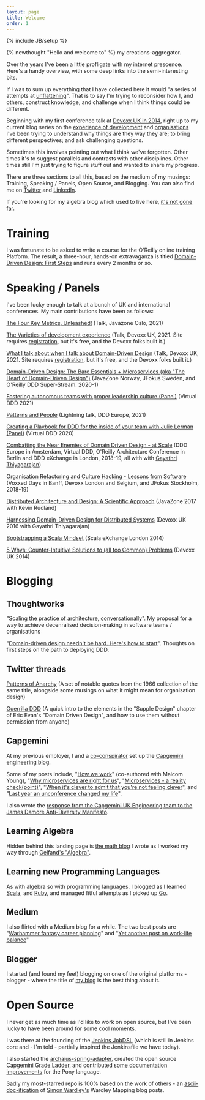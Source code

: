 ```yaml
---
layout: page
title: Welcome
order: 1
---
```

{% include JB/setup %}

{% newthought "Hello and welcome to" %} my creations-aggregator. 

Over the years I've been a little profligate with my internet prescence. Here's a handy overview, with some deep links into the semi-interesting bits.

If I was to sum up everything that I have collected here it would "a series of attempts at [unflattening](https://www.goodreads.com/book/show/23503006-unflattening)". That is to say I'm trying to reconsider how I, and others, construct knowledge, and challenge when I think things could be different.

Beginning with my first conference talk at [Devoxx UK in 2014](https://www.youtube.com/watch?v=znQtAIpXlP4), right up to my current blog series on the [experience of development](index-xp-of-dev.html) and [organisations](index.orgs.html) I've been trying to understand why things are they way they are; to bring different perspectives; and ask challenging questions.  

Sometimes this involves pointing out what I think we've forgotten. Other times it's to suggest parallels and contrasts with other disciplines.  Other times still I'm just trying to figure stuff out and wanted to share my progress.

There are three sections to all this, based on the medium of my musings: Training, Speaking / Panels, Open Source, and Blogging.  You can also find me on [Twitter](https://twitter.com/al94781) and [LinkedIn](https://www.linkedin.com/in/andrewharmellaw).

If you're looking for my algebra blog which used to live here, [it's not gone far](index-algebra.html).

# Training
I was fortunate to be asked to write a course for the O'Reilly online training Platform. The result, a three-hour, hands-on extravaganza is titled [Domain-Driven Design: First Steps](https://learning.oreilly.com/live-training/courses/domain-driven-design-first-steps/0636920051628/) and runs every 2 months or so.

# Speaking / Panels
I've been lucky enough to talk at a bunch of UK and international conferences. My main contributions have been as follows:

[The Four Key Metrics, Unleashed!]() (Talk, Javazone Oslo, 2021)

[The Varieties of development experience](https://rokkit.live/event/devoxxuk21/talk/9704) (Talk, Devoxx UK, 2021. Site requires [registration](https://rokkit.live/home), but it's free, and the Devoxx folks built it.)

[What I talk about when I talk about Domain-Driven Design](https://rokkit.live/event/devoxxuk21/talk/9703) (Talk, Devoxx UK, 2021. Site requires [registration](https://rokkit.live/home), but it's free, and the Devoxx folks built it.)

[Domain-Driven Design: The Bare Essentials + Microservices (aka "The Heart of Domain-Driven Design")](https://www.youtube.com/watch?v=uBSrr7984GM) (JavaZone Norway, JFokus Sweden, and O'Reilly DDD Super-Stream. 2020-1)

[Fostering autonomous teams with proper leadership culture (Panel)](https://www.youtube.com/watch?v=kdpGPDGcbxA) (Virtual DDD 2021)

[Patterns and People](https://www.youtube.com/watch?v=ozB-60pGbDM) (Lightning talk, DDD Europe, 2021)

[Creating a Playbook for DDD for the inside of your team with Julie Lerman (Panel)](https://www.youtube.com/watch?v=GVa5vI19kZo) (Virtual DDD 2020)

[Combatting the Near Enemies of Domain Driven Design - at Scale](https://www.youtube.com/watch?v=4yr130f-1FE) (DDD Europe in Amsterdam, Virtual DDD, O'Reilly Architecture Conference in Berlin and DDD eXchange in London, 2018-19, all with with [Gayathri Thiyagarajan](https://twitter.com/gaythu_rajan))

[Organisation Refactoring and Culture Hacking - Lessons from Software](https://www.youtube.com/watch?v=_jqPxGShb90) (Voxxed Days in Banff, Devoxx London and Belgium, and JFokus Stockholm, 2018-19)

[Distributed Architecture and Design: A Scientific Approach](https://vimeo.com/181781920) (JavaZone 2017 with Kevin Rudland)

[Harnessing Domain-Driven Design for Distributed Systems](https://www.youtube.com/watch?v=j5tFNT55kmM) (Devoxx UK 2016 with Gayathri Thiyagarajan)

[Bootstrapping a Scala Mindset](https://skillsmatter.com/skillscasts/5835-bootstrapping-a-scala-mindset) (Scala eXchange London 2014)

[5 Whys: Counter-Intuitive Solutions to (all too Common) Problems](https://www.youtube.com/watch?v=znQtAIpXlP4) (Devoxx UK 2014)

# Blogging
## Thoughtworks
"[Scaling the practice of architecture, conversationally](https://martinfowler.com/articles/scaling-architecture-conversationally.html)". My proposal for a way to achieve decenralised decision-making in software teams / organisations

"[Domain-driven design needn't be hard. Here's how to start](https://www.thoughtworks.com/insights/blog/domain-driven-design-neednt-be-hard-heres-how-start)". Thoughts on first steps on the path to deploying DDD.

## Twitter threads
[Patterns of Anarchy](https://twitter.com/al94781/status/1332989267568635904) (A set of notable quotes from the 1966 collection of the same title, alongside some musings on what it might mean for organisation design)

[Guerrilla DDD](https://twitter.com/al94781/status/1315318060702748679) (A quick intro to the elements in the "Supple Design" chapter of Eric Evan's "Domain Driven Design", and how to use them without permission from anyone)

## Capgemini
At my previous employer, I and a [co-conspirator](https://twitter.com/tsphethean) set up the [Capgemini engineering blog](https://capgemini.github.io/).  

Some of my posts include, "[How we work](https://capgemini.github.io/development/how-we-work/)" (co-authored with Malcom Young), "[Why microservices are right for us](https://capgemini.github.io/architecture/why-microservices-are-right-for-us-pt1)", "[Microservices - a reality check(point)](https://capgemini.github.io/architecture/microservices-reality-check/)", "[When it's clever to admit that you're not feeling clever](https://capgemini.github.io/development/its-sometimes-clever-to-admit/)", and 
"[Last year an unconference changed my life](https://capgemini.github.io/learning/last-year-an-unconf/)".

I also wrote the [response from the Capgemini UK Engineering team to the James Damore Anti-Diversity Manifesto](https://capgemini.github.io/engineering/Capgemini-Engineering-Diversity-Manifesto/).

## Learning Algebra
Hidden behind this landing page is [the math blog](index-algebra.html) I wrote as I worked my way through [Gelfand's "Algebra"](https://www.goodreads.com/book/show/2140100.Algebra).

## Learning new Programming Languages
As with algebra so with programming languages. I blogged as I learned [Scala](https://scalaeyeforthejavaguy.blogspot.com/), and [Ruby](https://rubyeyeforthejavaguy.blogspot.com/), and managed fitful attempts as I picked up [Go](https://grokkinggolang.github.io/).

## Medium
I also flirted with a Medium blog for a while. The two best posts are "[Warhammer fantasy career planning](https://medium.com/@andrewharmellaw/warhammer-fantasy-career-planning-405b3b6f0d6a)" and "[Yet another post on work-life balance](https://medium.com/@andrewharmellaw/yet-another-post-on-work-life-balance-dc69781ed732)"

## Blogger
I started (and found my feet) blogging on one of the original platforms - blogger - where the title of [my blog](https://the-music-of-time.blogspot.com/) is the best thing about it.

# Open Source
I never get as much time as I'd like to work on open source, but I've been lucky to have been around for some cool moments.

I was there at the founding of the [Jenkins JobDSL](https://plugins.jenkins.io/job-dsl/) (which is still in Jenkins core and - I'm told - partially inspired the Jenkinsfile we have today).

I also started the [archaius-spring-adapter](https://github.com/andrewharmellaw/archaius-spring-adapter), created the open source [Capgemini Grade Ladder](https://github.com/Capgemini/grade-ladder), and contributed [some documentation improvements](https://github.com/ponylang/ponyc/issues/3098) for the Pony language.

Sadly my most-starred repo is 100% based on the work of others - an [ascii-doc-ification](https://github.com/andrewharmellaw/wardley-maps-book) of [Simon Wardley's](https://twitter.co/swardley) Wardley Mapping blog posts.